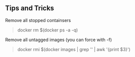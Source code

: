 ## Tips and Tricks

Remove all stopped containsers
> docker rm $(docker ps -a -q)

Remove all untagged images (you can force with -f)
> docker rmi $(docker images | grep '<none>' | awk '{print $3}')


